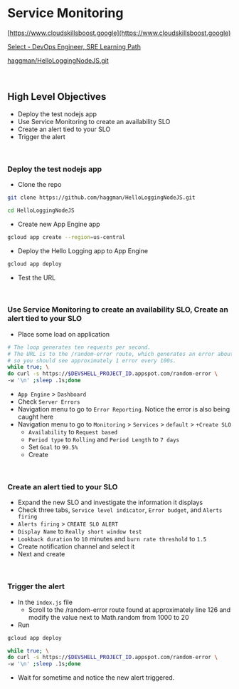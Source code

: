 # Service Monitoring


[https://www.cloudskillsboost.google](https://www.cloudskillsboost.google)

[Select - DevOps Engineer, SRE Learning Path](https://www.cloudskillsboost.google/paths)

[haggman/HelloLoggingNodeJS.git](https://github.com/haggman/HelloLoggingNodeJS.git)

<br>

## High Level Objectives

- Deploy the test nodejs app 
- Use Service Monitoring to create an availability SLO
- Create an alert tied to your SLO
- Trigger the alert

<br>

### Deploy the test nodejs app

- Clone the repo

```bash
git clone https://github.com/haggman/HelloLoggingNodeJS.git

cd HelloLoggingNodeJS
```

- Create new App Engine app

```bash
gcloud app create --region=us-central
```
- Deploy the Hello Logging app to App Engine

```bash
gcloud app deploy
```

- Test the URL

<br>

### Use Service Monitoring to create an availability SLO, Create an alert tied to your SLO

- Place some load on application

```bash
# The loop generates ten requests per second. 
# The URL is to the /random-error route, which generates an error about every 1000 requests, 
# so you should see approximately 1 error every 100s.
while true; \
do curl -s https://$DEVSHELL_PROJECT_ID.appspot.com/random-error \
-w '\n' ;sleep .1s;done
```

- `App Engine` > `Dashboard`
- Check `Server Errors`
- Navigation menu to go to `Error Reporting`. Notice the error is also being caught here
- Navigation menu to go to `Monitoring` > `Services` > `default` > `+Create SLO` 
  - `Availability` to `Request based`
  - `Period type` to `Rolling` and `Period Length` to `7 days`
  - Set `Goal` to `99.5%`
  - Create



<br>

### Create an alert tied to your SLO

- Expand the new SLO and investigate the information it displays
- Check three tabs, `Service level indicator`, `Error budget`, and `Alerts firing`
- `Alerts firing` > `CREATE SLO ALERT`
- `Display Name` to `Really short window test`
- `Lookback duration` to `10` minutes and `burn rate threshold` to `1.5`
- Create notification channel and select it
- Next and create



<br>

### Trigger the alert

- In the `index.js` file
  - Scroll to the /random-error route found at approximately line 126 and modify the value next to Math.random from 1000 to 20
- Run

```bash
gcloud app deploy

while true; \
do curl -s https://$DEVSHELL_PROJECT_ID.appspot.com/random-error \
-w '\n' ;sleep .1s;done
```

- Wait for sometime and notice the new alert triggered.